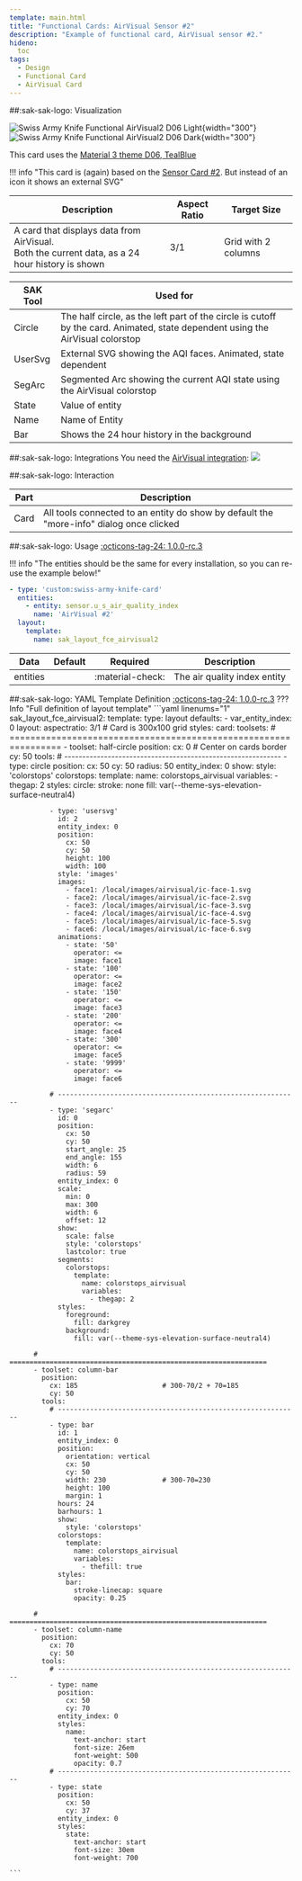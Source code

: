 ```yaml
---
template: main.html
title: "Functional Cards: AirVisual Sensor #2"
description: "Example of functional card, AirVisual sensor #2."
hideno:
  toc
tags:
  - Design
  - Functional Card
  - AirVisual Card
---
```

<!-- GT/GL -->
##:sak-sak-logo: Visualization

![Swiss Army Knife Functional AirVisual2 D06 Light](../../assets/screenshots/sak-functional-card-12-airvisual2-theme-d06-light.png){width="300"}
<br>![Swiss Army Knife Functional AirVisual2 D06 Dark](../../assets/screenshots/sak-functional-card-12-airvisual2-theme-d06-dark.png){width="300"}

This card uses the [Material 3 theme D06, TealBlue][ham3-d06-url]

!!! info "This card is (again) based on the [Sensor Card \#2][Swiss Army Knife Functional Card Sensor2]. But instead of an icon it shows an external SVG"

| Description| Aspect Ratio| Target Size |
|-|-|-|
| A card that displays data from AirVisual. <br>Both the current data, as a 24 hour history is shown | 3/1 | Grid with 2 columns |

| SAK Tool| Used for |
|-|-|
| Circle | The half circle, as the left part of the circle is cutoff by the card. Animated, state dependent using the AirVisual colorstop|
| UserSvg | External SVG showing the AQI faces. Animated, state dependent|
| SegArc | Segmented Arc showing the current AQI state using the AirVisual colorstop|
| State | Value of entity|
| Name | Name of Entity|
| Bar | Shows the 24 hour history in the background|

##:sak-sak-logo: Integrations
You need the [AirVisual integration](https://www.home-assistant.io/integrations/airvisual/):
[![](https://my.home-assistant.io/badges/config_flow_start.svg)](https://my.home-assistant.io/redirect/config_flow_start?domain=airvisual)

##:sak-sak-logo: Interaction

| Part | Description|
|-|-|
| Card | All tools connected to an entity do show by default the "more-info" dialog once clicked |

##:sak-sak-logo: Usage
[:octicons-tag-24: 1.0.0-rc.3][github-releases]

!!! info "The entities should be the same for every installation, so you can re-use the example below!"

```yaml linenums="1"
- type: 'custom:swiss-army-knife-card'
  entities:
    - entity: sensor.u_s_air_quality_index
      name: 'AirVisual #2'
  layout:
    template:
      name: sak_layout_fce_airvisual2
```

| Data | Default| Required | Description |
|-|-|-|-|
| entities |  | :material-check: | The air quality index entity |

##:sak-sak-logo: YAML Template Definition
[:octicons-tag-24: 1.0.0-rc.3][github-releases]
??? Info "Full definition of layout template"
    ```yaml linenums="1"
    sak_layout_fce_airvisual2:
      template:
        type: layout
        defaults: 
          - var_entity_index: 0
      layout:
        aspectratio: 3/1                          # Card is 300x100 grid
        styles:
          card:
        toolsets:
          # ================================================================
          - toolset: half-circle
            position:
              cx: 0                             # Center on cards border 
              cy: 50
            tools:
              # ------------------------------------------------------------
              - type: circle
                position:
                  cx: 50
                  cy: 50
                  radius: 50
                entity_index: 0
                show:
                  style: 'colorstops'
                colorstops:
                  template:
                    name: colorstops_airvisual
                    variables:
                      - thegap: 2
                styles:
                  circle:
                    stroke: none
                    fill: var(--theme-sys-elevation-surface-neutral4)

              - type: 'usersvg'
                id: 2
                entity_index: 0
                position:
                  cx: 50
                  cy: 50
                  height: 100
                  width: 100
                style: 'images'
                images:
                  - face1: /local/images/airvisual/ic-face-1.svg
                  - face2: /local/images/airvisual/ic-face-2.svg
                  - face3: /local/images/airvisual/ic-face-3.svg
                  - face4: /local/images/airvisual/ic-face-4.svg
                  - face5: /local/images/airvisual/ic-face-5.svg
                  - face6: /local/images/airvisual/ic-face-6.svg
                animations:
                  - state: '50'
                    operator: <=
                    image: face1
                  - state: '100'
                    operator: <=
                    image: face2
                  - state: '150'
                    operator: <=
                    image: face3
                  - state: '200'
                    operator: <=
                    image: face4
                  - state: '300'
                    operator: <=
                    image: face5
                  - state: '9999'
                    operator: <=
                    image: face6

              # ------------------------------------------------------------ 
              - type: 'segarc'
                id: 0
                position:
                  cx: 50
                  cy: 50
                  start_angle: 25
                  end_angle: 155
                  width: 6
                  radius: 59
                entity_index: 0
                scale:
                  min: 0
                  max: 300
                  width: 6
                  offset: 12
                show:
                  scale: false
                  style: 'colorstops'
                  lastcolor: true
                segments:
                  colorstops:
                    template:
                      name: colorstops_airvisual
                      variables:
                        - thegap: 2
                styles:
                  foreground:
                    fill: darkgrey
                  background:
                    fill: var(--theme-sys-elevation-surface-neutral4)

          # ================================================================
          - toolset: column-bar
            position:
              cx: 185                     # 300-70/2 + 70=185
              cy: 50
            tools:
              # ------------------------------------------------------------
              - type: bar
                id: 1
                entity_index: 0
                position:
                  orientation: vertical
                  cx: 50
                  cy: 50
                  width: 230              # 300-70=230
                  height: 100
                  margin: 1
                hours: 24
                barhours: 1
                show:
                  style: 'colorstops'
                colorstops:
                  template:
                    name: colorstops_airvisual
                    variables:
                      - thefill: true
                styles:
                  bar:
                    stroke-linecap: square
                    opacity: 0.25

          # ================================================================
          - toolset: column-name
            position:
              cx: 70
              cy: 50
            tools:
              # ------------------------------------------------------------
              - type: name
                position:
                  cx: 50
                  cy: 70
                entity_index: 0
                styles:
                  name:
                    text-anchor: start
                    font-size: 26em
                    font-weight: 500
                    opacity: 0.7
              # ------------------------------------------------------------
              - type: state
                position:
                  cx: 50
                  cy: 37
                entity_index: 0
                styles:
                  state:
                    text-anchor: start
                    font-size: 30em
                    font-weight: 700

    ```

<!-- Image references -->

<!--- Internal References... --->
[Swiss Army Knife Tutorial 02]: ../tutorials/10-step-tutorial-02-intro.md
[Swiss Army Knife Functional Card Sensor2]: functional-card-sensor2-card.md

<!--- External References... --->
[ham3-d06-url]: https://material3-themes-manual.amoebelabs.com/examples/material3-example-theme-d06-tealblue/
[github-releases]: https://github.com/amoebelabs/swiss-army-knife-card/releases/
